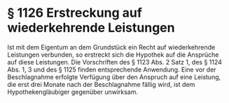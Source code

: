 # § 1126 Erstreckung auf wiederkehrende Leistungen
Ist mit dem Eigentum an dem Grundstück ein Recht auf wiederkehrende Leistungen verbunden, so erstreckt sich die Hypothek auf die Ansprüche auf diese Leistungen. Die Vorschriften des § 1123 Abs. 2 Satz 1, des § 1124 Abs. 1, 3 und des § 1125 finden entsprechende Anwendung. Eine vor der Beschlagnahme erfolgte Verfügung über den Anspruch auf eine Leistung, die erst drei Monate nach der Beschlagnahme fällig wird, ist dem Hypothekengläubiger gegenüber unwirksam.